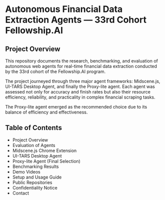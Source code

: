 # **Autonomous Financial Data Extraction Agents** — 33rd Cohort Fellowship.AI

## **Project Overview**

This repository documents the research, benchmarking, and evaluation of autonomous web agents for real-time financial data extraction conducted by the 33rd cohort of the Fellowship.AI program.

The project journeyed through three major agent frameworks: Midscene.js, UI-TARS Desktop Agent, and finally the Proxy-lite agent. Each agent was assessed not only for accuracy and finish rates but also their resource efficiency, reliability, and practicality in complex financial scraping tasks.

The Proxy-lite agent emerged as the recommended choice due to its balance of efficiency and effectiveness.

## **Table of Contents**

- Project Overview
- Evaluation of Agents
 - Midscene.js Chrome Extension
 - UI-TARS Desktop Agent
 - Proxy-lite Agent (Final Selection)
- Benchmarking Results
- Demo Videos
- Setup and Usage Guide
- Public Repositories
- Confidentiality Notice
- Contact


